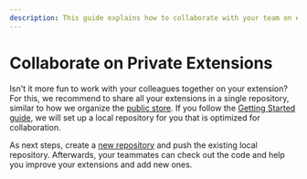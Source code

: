 ```yaml
---
description: This guide explains how to collaborate with your team on extensions.
---
```


# Collaborate on Private Extensions

Isn't it more fun to work with your colleagues together on your extension? For this, we recommend to share all your extensions in a single repository, similar to how we organize the [public store](https://raycast.com/store). If you follow the [Getting Started guide](./getting-started.md), we will set up a local repository for you that is optimized for collaboration.

As next steps, create a [new repository](https://github.com/new) and push the existing local repository. Afterwards, your teammates can check out the code and help you improve your extensions and add new ones.
